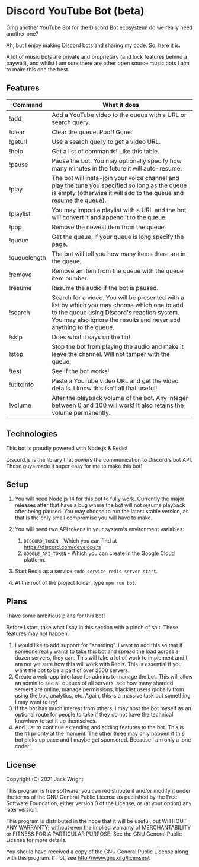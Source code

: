 # Discord YouTube Bot (beta)
Omg another YouTube Bot for the Discord Bot ecosystem! do we really need another one?

Ah, but I enjoy making Discord bots and sharing my code. So, here it is.

A lot of music bots are private and proprietary (and lock features behind a paywall), and whilst I am sure there are other open source music bots I aim to make this one the best.

## Features
| Command               | What it does                                                 |
| --------------------- | ------------------------------------------------------------ |
| !add <URL or search>  | Add a YouTube video to the queue with a URL or search query. |
| !clear                | Clear the queue. Poof! Gone.                                 |
| !geturl <search>      | Use a search query to get a video URL.                       |
| !help <page>          | Get a list of commands! Like this table.                     |
| !pause <minutes>      | Pause the bot. You may optionally specify how many minutes in the future it will auto-resume. |
| !play <URL or search> | The bot will insta-join your voice channel and play the tune you specified so long as the queue is empty (otherwise it will add to the queue and resume the queue). |
| !playlist <URL>       | You may import a playlist with a URL and the bot will convert it and append it to the queue. |
| !pop                  | Remove the newest item from the queue.                       |
| !queue <page>         | Get the queue, if your queue is long specify the page.       |
| !queuelength          | The bot will tell you how many items there are in the queue. |
| !remove               | Remove an item from the queue with the queue item number.    |
| !resume               | Resume the audio if the bot is paused.                       |
| !search               | Search for a video. You will be presented with a list by which you may choose which one to add to the queue using Discord's reaction system. You may also ignore the results and never add anything to the queue. |
| !skip                 | Does what it says on the tin!                                |
| !stop                 | Stop the bot from playing the audio and make it leave the channel. Will not tamper with the queue. |
| !test                 | See if the bot works!                                        |
| !utltoinfo <URL>      | Paste a YouTube video URL and get the video details. I know this isn't all that useful! |
| !volume <percentage>  | Alter the playback volume of the bot. Any integer between 0 and 100 will work! It also retains the volume permanently. |



## Technologies
This bot is proudly powered with Node.js & Redis!

Discord.js is the library that powers the communication to Discord's bot API. Those guys made it super easy for me to make this bot!


## Setup
1. You will need Node.js 14 for this bot to fully work. Currently the major releases after that have a bug where the bot will not resume playback after being paused. You may choose to run the latest stable version, as that is the only small compromise you will have to make.

2. You will need two API tokens in your system's environment variables:
   1. `DISCORD_TOKEN` - Which you can find at https://discord.com/developers
   2. `GOOGLE_API_TOKEN` - Which you can create in the Google Cloud platform.

5. Start Redis as a service `sudo service redis-server start`.
6. At the root of the project folder, type `npm run bot`.

## Plans

I have some ambitious plans for this bot!

Before I start, take what I say in this section with a pinch of salt. These features may not happen.

1. I would like to add support for "sharding". I want to add this so that if someone really wants to take this bot and spread the load across a dozen servers, they can. This will take a lot of work to implement and I am not yet sure how this will work with Redis. This is essential if you want the bot to be a part of over 2500 servers.
2. Create a web-app interface for admins to manage the bot. This will allow an admin to see all queues of all servers, see how many sharded servers are online, manage permissions, blacklist users globally from using the bot, analytics, etc. Again, this is a massive task but something I may want to try!
3. If the bot has much interest from others, I may host the bot myself as an optional route for people to take if they do not have the technical knowhow to set it up themselves.
4. And just to continue extending and adding features to the bot. This is the #1 priority at the moment. The other three may only happen if this bot picks up pace and I maybe get sponsored. Because I am only a lone coder!

## License

Copyright (C) 2021 Jack Wright

This program is free software: you can redistribute it and/or modify
it under the terms of the GNU General Public License as published by
the Free Software Foundation, either version 3 of the License, or
(at your option) any later version.

This program is distributed in the hope that it will be useful,
but WITHOUT ANY WARRANTY; without even the implied warranty of
MERCHANTABILITY or FITNESS FOR A PARTICULAR PURPOSE.  See the
GNU General Public License for more details.

You should have received a copy of the GNU General Public License
along with this program.  If not, see <http://www.gnu.org/licenses/>.
